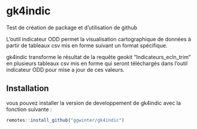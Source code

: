 
<!-- README.md is generated from README.Rmd. Please edit that file -->

# gk4indic

<!-- badges: start -->
<!-- badges: end -->

Test de création de package et d’utilisation de github

L’outil indicateur ODD permet la visualisation cartographique de données
à partir de tableaux csv mis en forme suivant un format spécifique.

gk4indic transforme le résultat de la requête geokit
“Indicateurs\_ecln\_trim” en plusieurs tableaux csv mis en forme qui
seront téléchargés dans l’outil indicateur ODD pour mise a jour de ces
valeurs.

## Installation

vous pouvez installer la version de developpement de gk4indic avec la
fonction suivante :

``` r
remotes::install_github("ggwinter/gk4indic")
```
